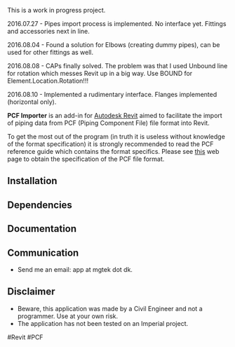 This is a work in progress project.

2016.07.27 - Pipes import process is implemented. No interface yet. Fittings and accessories next in line.

2016.08.04 - Found a solution for Elbows (creating dummy pipes), can be used for other fittings as well.

2016.08.08 - CAPs finally solved. The problem was that I used Unbound line for rotation which messes Revit up in a big way. Use BOUND for Element.Location.Rotation!!!

2016.08.10 - Implemented a rudimentary interface. Flanges implemented (horizontal only).

**PCF Importer** is an add-in for [Autodesk Revit](http://www.autodesk.com/products/revit-family/overview) aimed to facilitate the import of piping data from PCF (Piping Component File) file format into Revit.

To get the most out of the program (in truth it is useless without knowledge of the format specification) it is strongly recommended to read the PCF reference guide which contains the format specifics. Please see [this](http://www.intergraph.com/assets/pressreleases/2015/05-12-2015.aspx) web page to obtain the specification of the PCF file format.

## Installation

## Dependencies

## Documentation

## Communication

- Send me an email: app at mgtek dot dk.
 
## Disclaimer

- Beware, this application was made by a Civil Engineer and not a programmer. Use at your own risk.
- The application has not been tested on an Imperial project.

\#Revit \#PCF
